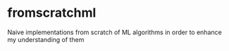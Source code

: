 # fromscratchml
Naive implementations from scratch of ML algorithms in order to enhance my understanding of them
